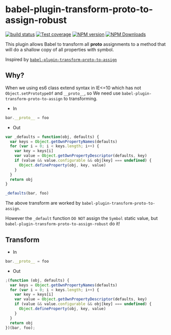 # babel-plugin-transform-proto-to-assign-robust

[![build status](https://img.shields.io/travis/imcuttle/babel-plugin-transform-proto-to-assign-robust/master.svg?style=flat-square)](https://travis-ci.org/imcuttle/babel-plugin-transform-proto-to-assign-robust)
[![Test coverage](https://img.shields.io/codecov/c/github/imcuttle/babel-plugin-transform-proto-to-assign-robust.svg?style=flat-square)](https://codecov.io/github/imcuttle/babel-plugin-transform-proto-to-assign-robust?branch=master)
[![NPM version](https://img.shields.io/npm/v/babel-plugin-transform-proto-to-assign-robust.svg?style=flat-square)](https://www.npmjs.com/package/babel-plugin-transform-proto-to-assign-robust)
[![NPM Downloads](https://img.shields.io/npm/dm/babel-plugin-transform-proto-to-assign-robust.svg?style=flat-square&maxAge=43200)](https://www.npmjs.com/package/babel-plugin-transform-proto-to-assign-robust)

This plugin allows Babel to transform all **proto** assignments to a method that will do a shallow copy of all properties with symbol.

Inspired by [`babel-plugin-transform-proto-to-assign`](https://github.com/babel/babel/tree/6.x/packages/babel-plugin-transform-proto-to-assign)

## Why?

When we using es6 class extend syntax in IE<=10 which has not `Object.setPrototypeOf` and `__proto__`, so We need use `babel-plugin-transform-proto-to-assign` to transforming.

- In

```javascript
bar.__proto__ = foo
```

- Out

```javascript
var _defaults = function(obj, defaults) {
  var keys = Object.getOwnPropertyNames(defaults)
  for (var i = 0; i < keys.length; i++) {
    var key = keys[i]
    var value = Object.getOwnPropertyDescriptor(defaults, key)
    if (value && value.configurable && obj[key] === undefined) {
      Object.defineProperty(obj, key, value)
    }
  }
  return obj
}

_defaults(bar, foo)
```

The above transform are worked by `babel-plugin-transform-proto-to-assign`.

However the `_default` function `DO NOT` assign the `Symbol` static value, but `babel-plugin-transform-proto-to-assign-robust` do it!

## Transform
- In
```javascript
bar.__proto__ = foo
```

- Out
```javascript
;(function (obj, defaults) {
  var keys = Object.getOwnPropertyNames(defaults)
  for (var i = 0; i < keys.length; i++) {
    var key = keys[i]
    var value = Object.getOwnPropertyDescriptor(defaults, key)
    if (value && value.configurable && obj[key] === undefined) {
      Object.defineProperty(obj, key, value)
    }
  }
  return obj
})(bar, foo);
```

